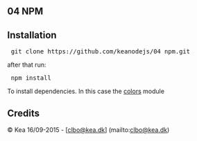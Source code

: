 ## 04 NPM

## Installation

<pre> git clone https://github.com/keanodejs/04_npm.git </pre>

after that run:

<pre> npm install </pre>

To install dependencies. In this case the [colors](https://www.npmjs.com/package/colors) module

## Credits

&copy; Kea 16/09-2015 - [clbo@kea.dk]  (mailto:clbo@kea.dk)